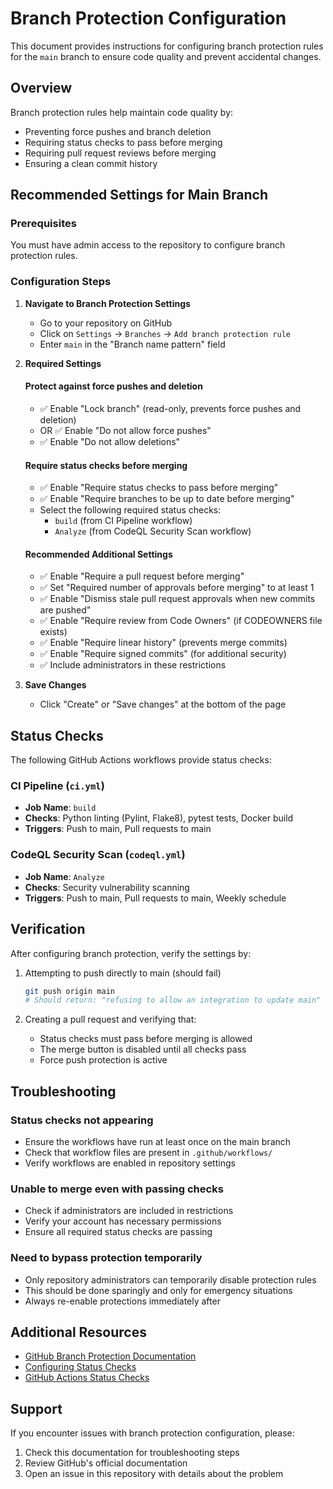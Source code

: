 # Branch Protection Configuration

This document provides instructions for configuring branch protection rules for the `main` branch to ensure code quality and prevent accidental changes.

## Overview

Branch protection rules help maintain code quality by:
- Preventing force pushes and branch deletion
- Requiring status checks to pass before merging
- Requiring pull request reviews before merging
- Ensuring a clean commit history

## Recommended Settings for Main Branch

### Prerequisites
You must have admin access to the repository to configure branch protection rules.

### Configuration Steps

1. **Navigate to Branch Protection Settings**
   - Go to your repository on GitHub
   - Click on `Settings` → `Branches` → `Add branch protection rule`
   - Enter `main` in the "Branch name pattern" field

2. **Required Settings**

   #### Protect against force pushes and deletion
   - ✅ Enable "Lock branch" (read-only, prevents force pushes and deletion)
   - OR ✅ Enable "Do not allow force pushes" 
   - ✅ Enable "Do not allow deletions"

   #### Require status checks before merging
   - ✅ Enable "Require status checks to pass before merging"
   - ✅ Enable "Require branches to be up to date before merging"
   - Select the following required status checks:
     - `build` (from CI Pipeline workflow)
     - `Analyze` (from CodeQL Security Scan workflow)

   #### Recommended Additional Settings
   - ✅ Enable "Require a pull request before merging"
   - ✅ Set "Required number of approvals before merging" to at least 1
   - ✅ Enable "Dismiss stale pull request approvals when new commits are pushed"
   - ✅ Enable "Require review from Code Owners" (if CODEOWNERS file exists)
   - ✅ Enable "Require linear history" (prevents merge commits)
   - ✅ Enable "Require signed commits" (for additional security)
   - ✅ Include administrators in these restrictions

3. **Save Changes**
   - Click "Create" or "Save changes" at the bottom of the page

## Status Checks

The following GitHub Actions workflows provide status checks:

### CI Pipeline (`ci.yml`)
- **Job Name**: `build`
- **Checks**: Python linting (Pylint, Flake8), pytest tests, Docker build
- **Triggers**: Push to main, Pull requests to main

### CodeQL Security Scan (`codeql.yml`)
- **Job Name**: `Analyze`
- **Checks**: Security vulnerability scanning
- **Triggers**: Push to main, Pull requests to main, Weekly schedule

## Verification

After configuring branch protection, verify the settings by:

1. Attempting to push directly to main (should fail)
   ```bash
   git push origin main
   # Should return: "refusing to allow an integration to update main"
   ```

2. Creating a pull request and verifying that:
   - Status checks must pass before merging is allowed
   - The merge button is disabled until all checks pass
   - Force push protection is active

## Troubleshooting

### Status checks not appearing
- Ensure the workflows have run at least once on the main branch
- Check that workflow files are present in `.github/workflows/`
- Verify workflows are enabled in repository settings

### Unable to merge even with passing checks
- Check if administrators are included in restrictions
- Verify your account has necessary permissions
- Ensure all required status checks are passing

### Need to bypass protection temporarily
- Only repository administrators can temporarily disable protection rules
- This should be done sparingly and only for emergency situations
- Always re-enable protections immediately after

## Additional Resources

- [GitHub Branch Protection Documentation](https://docs.github.com/en/repositories/configuring-branches-and-merges-in-your-repository/managing-protected-branches/about-protected-branches)
- [Configuring Status Checks](https://docs.github.com/en/repositories/configuring-branches-and-merges-in-your-repository/managing-protected-branches/about-protected-branches#require-status-checks-before-merging)
- [GitHub Actions Status Checks](https://docs.github.com/en/pull-requests/collaborating-with-pull-requests/collaborating-on-repositories-with-code-quality-features/about-status-checks)

## Support

If you encounter issues with branch protection configuration, please:
1. Check this documentation for troubleshooting steps
2. Review GitHub's official documentation
3. Open an issue in this repository with details about the problem
